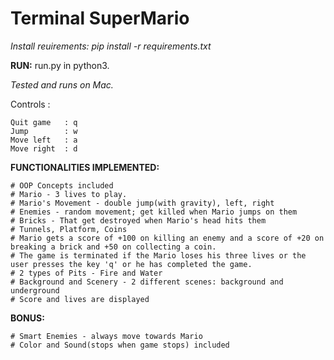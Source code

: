 # Terminal SuperMario

*Install reuirements: pip install -r requirements.txt*

**RUN:** run.py in python3.

*Tested and runs on Mac.*

Controls : 

	Quit game 	: q
	Jump		: w
	Move left	: a
	Move right	: d

**FUNCTIONALITIES IMPLEMENTED:**

    # OOP Concepts included
    # Mario - 3 lives to play. 
    # Mario's Movement - double jump(with gravity), left, right
    # Enemies - random movement; get killed when Mario jumps on them
    # Bricks - That get destroyed when Mario's head hits them
    # Tunnels, Platform, Coins 
    # Mario gets a score of +100 on killing an enemy and a score of +20 on breaking a brick and +50 on collecting a coin.
	# The game is terminated if the Mario loses his three lives or the user presses the key 'q' or he has completed the game.
    # 2 types of Pits - Fire and Water 
    # Background and Scenery - 2 different scenes: background and underground
    # Score and lives are displayed

**BONUS:**

    # Smart Enemies - always move towards Mario
    # Color and Sound(stops when game stops) included





